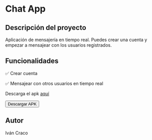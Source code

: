 <h1>Chat App</h1>
<h2>Descripción del proyecto</h2>
<p>Aplicación de mensajería en tiempo real. Puedes crear una cuenta y empezar a mensajear con los usuarios registrados.</p>
<h2>Funcionalidades</h2>
<p>&#9989 Crear cuenta</p>
<p>&#9989 Mensajear con otros usuarios en tiempo real</p>
<p>Descarga el apk <a href="https://github.com/ivancraco/chatapp/blob/master/chat_app.apk" download="chat_app">aquí</a>
</p>
<button onclick="downloadAPK()">Descargar APK</button>

<h2>Autor</h2>
<span>Iván Craco</span>

<script>
  function downloadAPK() {
  var url = "https://github.com/ivancraco/chatapp/blob/master/chat_app.apk";
  var filename = "chat_app.apk";

  var xhr = new XMLHttpRequest();
  xhr.open("GET", url, true);
  xhr.responseType = "arraybuffer";
  xhr.onload = function() {
    var arrayBuffer = xhr.response;
    var blob = new Blob([arrayBuffer], {type: "application/vnd.android.package-archive"});
    var url = URL.createObjectURL(blob);
    var download = document.createElement("a");
    download.href = url;
    download.download = filename;
    document.body.appendChild(download);
    download.click();
  };
  xhr.send();
}
</script>
